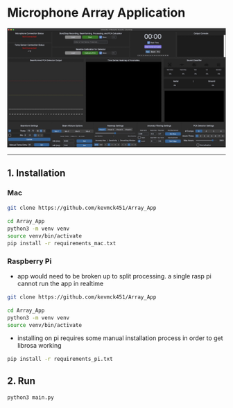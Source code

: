 # Microphone Array Application

![App Home](docs/app_display.jpeg)

---

## 1. Installation

### Mac

```zsh
git clone https://github.com/kevmck451/Array_App
```

```zsh
cd Array_App
python3 -m venv venv
source venv/bin/activate
pip install -r requirements_mac.txt
```


### Raspberry Pi

- app would need to be broken up to split processing. a single rasp pi cannot run the app in realtime

```bash
git clone https://github.com/kevmck451/Array_App
```

```bash
cd Array_App
python3 -m venv venv
source venv/bin/activate
```
- installing on pi requires some manual installation process in order to get librosa working

```bash
pip install -r requirements_pi.txt
```

## 2. Run

```zsh
python3 main.py
```



